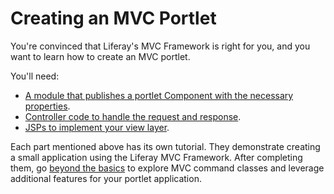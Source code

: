 # Creating an MVC Portlet [](id=creating-an-mvc-portlet)

You're convinced that Liferay's MVC Framework is right for you, and you want to
learn how to create an MVC portlet.

You'll need:

-  [A module that publishes a portlet Component with the necessary properties](/develop/tutorials/-/knowledge_base/7-1/configuring-a-module-with-an-mvc-portlet-component).
-  [Controller code to handle the request and response](/develop/tutorials/-/knowledge_base/7-1/writing-controller-code).
-  [JSPs to implement your view layer](/develop/tutorials/-/knowledge_base/7-1/configuring-the-view-layer).

Each part mentioned above has its own tutorial. They demonstrate creating a
small application using the Liferay MVC Framework. After completing them, go 
[beyond the basics](/develop/tutorials/-/knowledge_base/7-1/beyond-the-basics-for-portlets)
to explore MVC command classes and leverage additional features for your portlet
application. 
